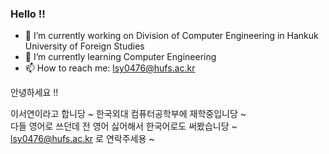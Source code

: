 ### Hello !!


- 🔭 I’m currently working on Division of Computer Engineering in Hankuk University of Foreign Studies
- 🌱 I’m currently learning Computer Engineering
- 📫 How to reach me: lsy0476@hufs.ac.kr

안녕하세요 !!

이서연이라고 합니당 ~
한국외대 컴퓨터공학부에 재학중입니당 ~  
다들 영어로 쓰던데 전 영어 싫어해서 한국어로도 써봤습니당 ~  
lsy0476@hufs.ac.kr 로 연락주세용 ~  
